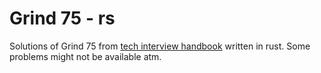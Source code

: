 # Grind 75 - rs
Solutions of Grind 75 from [tech interview handbook](https://www.techinterviewhandbook.org/grind75?weeks=8&hours=21) written in rust. Some problems might not be available atm.

